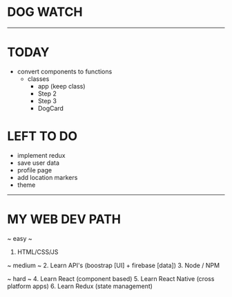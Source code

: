 # DOG WATCH




--------------------------------
# TODAY 
- convert components to functions
    - classes    
        - app (keep class)
        - Step 2
        - Step 3
        - DogCard 

# LEFT TO DO
- implement redux
- save user data
- profile page
- add location markers 
- theme

--------------------------------
# MY WEB DEV PATH 

~ easy ~
1. HTML/CSS/JS

~ medium ~
2. Learn API's (boostrap [UI] + firebase [data])
3. Node / NPM

~ hard ~
4. Learn React (component based)
5. Learn React Native (cross platform apps)
6. Learn Redux (state management)
